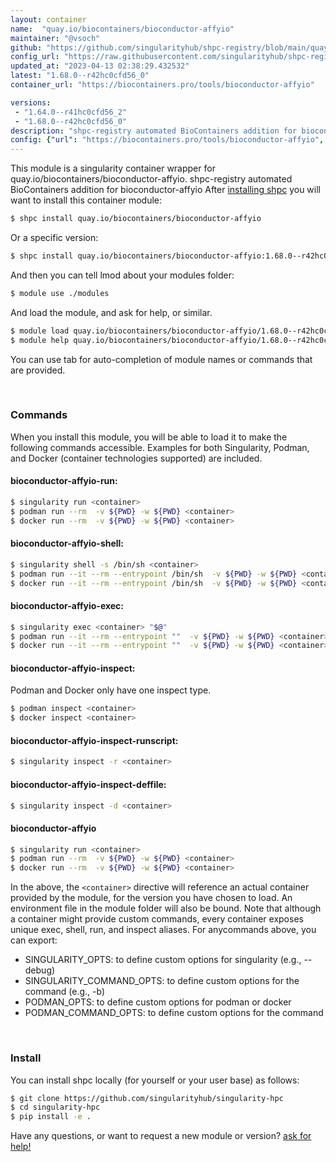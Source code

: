 ```yaml
---
layout: container
name:  "quay.io/biocontainers/bioconductor-affyio"
maintainer: "@vsoch"
github: "https://github.com/singularityhub/shpc-registry/blob/main/quay.io/biocontainers/bioconductor-affyio/container.yaml"
config_url: "https://raw.githubusercontent.com/singularityhub/shpc-registry/main/quay.io/biocontainers/bioconductor-affyio/container.yaml"
updated_at: "2023-04-13 02:38:29.432532"
latest: "1.68.0--r42hc0cfd56_0"
container_url: "https://biocontainers.pro/tools/bioconductor-affyio"

versions:
 - "1.64.0--r41hc0cfd56_2"
 - "1.68.0--r42hc0cfd56_0"
description: "shpc-registry automated BioContainers addition for bioconductor-affyio"
config: {"url": "https://biocontainers.pro/tools/bioconductor-affyio", "maintainer": "@vsoch", "description": "shpc-registry automated BioContainers addition for bioconductor-affyio", "latest": {"1.68.0--r42hc0cfd56_0": "sha256:4fc4b4083c4c7e8146676cbcf60f0173b5d36169334e0f9f5596f53a97a836c1"}, "tags": {"1.64.0--r41hc0cfd56_2": "sha256:07e979c261f9a7e21f73aa7b06bc50fd78e60be422df35c880a650bac85087d7", "1.68.0--r42hc0cfd56_0": "sha256:4fc4b4083c4c7e8146676cbcf60f0173b5d36169334e0f9f5596f53a97a836c1"}, "docker": "quay.io/biocontainers/bioconductor-affyio"}
---
```


This module is a singularity container wrapper for quay.io/biocontainers/bioconductor-affyio.
shpc-registry automated BioContainers addition for bioconductor-affyio
After [installing shpc](#install) you will want to install this container module:


```bash
$ shpc install quay.io/biocontainers/bioconductor-affyio
```

Or a specific version:

```bash
$ shpc install quay.io/biocontainers/bioconductor-affyio:1.68.0--r42hc0cfd56_0
```

And then you can tell lmod about your modules folder:

```bash
$ module use ./modules
```

And load the module, and ask for help, or similar.

```bash
$ module load quay.io/biocontainers/bioconductor-affyio/1.68.0--r42hc0cfd56_0
$ module help quay.io/biocontainers/bioconductor-affyio/1.68.0--r42hc0cfd56_0
```

You can use tab for auto-completion of module names or commands that are provided.

<br>

### Commands

When you install this module, you will be able to load it to make the following commands accessible.
Examples for both Singularity, Podman, and Docker (container technologies supported) are included.

#### bioconductor-affyio-run:

```bash
$ singularity run <container>
$ podman run --rm  -v ${PWD} -w ${PWD} <container>
$ docker run --rm  -v ${PWD} -w ${PWD} <container>
```

#### bioconductor-affyio-shell:

```bash
$ singularity shell -s /bin/sh <container>
$ podman run --it --rm --entrypoint /bin/sh  -v ${PWD} -w ${PWD} <container>
$ docker run --it --rm --entrypoint /bin/sh  -v ${PWD} -w ${PWD} <container>
```

#### bioconductor-affyio-exec:

```bash
$ singularity exec <container> "$@"
$ podman run --it --rm --entrypoint ""  -v ${PWD} -w ${PWD} <container> "$@"
$ docker run --it --rm --entrypoint ""  -v ${PWD} -w ${PWD} <container> "$@"
```

#### bioconductor-affyio-inspect:

Podman and Docker only have one inspect type.

```bash
$ podman inspect <container>
$ docker inspect <container>
```

#### bioconductor-affyio-inspect-runscript:

```bash
$ singularity inspect -r <container>
```

#### bioconductor-affyio-inspect-deffile:

```bash
$ singularity inspect -d <container>
```



#### bioconductor-affyio

```bash
$ singularity run <container>
$ podman run --rm  -v ${PWD} -w ${PWD} <container>
$ docker run --rm  -v ${PWD} -w ${PWD} <container>
```


In the above, the `<container>` directive will reference an actual container provided
by the module, for the version you have chosen to load. An environment file in the
module folder will also be bound. Note that although a container
might provide custom commands, every container exposes unique exec, shell, run, and
inspect aliases. For anycommands above, you can export:

 - SINGULARITY_OPTS: to define custom options for singularity (e.g., --debug)
 - SINGULARITY_COMMAND_OPTS: to define custom options for the command (e.g., -b)
 - PODMAN_OPTS: to define custom options for podman or docker
 - PODMAN_COMMAND_OPTS: to define custom options for the command

<br>

### Install

You can install shpc locally (for yourself or your user base) as follows:

```bash
$ git clone https://github.com/singularityhub/singularity-hpc
$ cd singularity-hpc
$ pip install -e .
```

Have any questions, or want to request a new module or version? [ask for help!](https://github.com/singularityhub/singularity-hpc/issues)